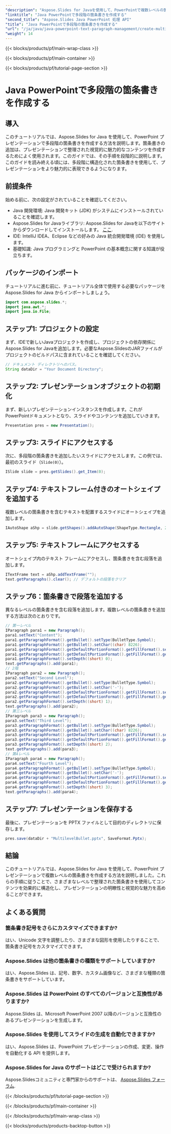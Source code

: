 ```yaml
---
"description": "Aspose.Slides for Javaを使用して、PowerPointで複数レベルの箇条書きを作成する方法を学びます。コード例とFAQを含むステップバイステップガイドです。"
"linktitle": "Java PowerPointで多段階の箇条書きを作成する"
"second_title": "Aspose.Slides Java PowerPoint 処理 API"
"title": "Java PowerPointで多段階の箇条書きを作成する"
"url": "/ja/java/java-powerpoint-text-paragraph-management/create-multilevel-bullets-java-powerpoint/"
"weight": 14
---
```


{{< blocks/products/pf/main-wrap-class >}}

{{< blocks/products/pf/main-container >}}

{{< blocks/products/pf/tutorial-page-section >}}

# Java PowerPointで多段階の箇条書きを作成する

## 導入
このチュートリアルでは、Aspose.Slides for Java を使用して、PowerPoint プレゼンテーションで多段階の箇条書きを作成する方法を説明します。箇条書きの追加は、プレゼンテーションで整理された視覚的に魅力的なコンテンツを作成するためによく使用されます。このガイドでは、その手順を段階的に説明します。このガイドを読み終える頃には、多段階に構造化された箇条書きを使用して、プレゼンテーションをより魅力的に表現できるようになります。
## 前提条件
始める前に、次の設定がされていることを確認してください。
- Java 開発環境: Java 開発キット (JDK) がシステムにインストールされていることを確認します。
- Aspose.Slides for Javaライブラリ: Aspose.Slides for Javaを以下のサイトからダウンロードしてインストールします。 [ここ](https://releases。aspose.com/slides/java/).
- IDE: IntelliJ IDEA、Eclipse などの好みの Java 統合開発環境 (IDE) を使用します。
- 基礎知識: Java プログラミングと PowerPoint の基本概念に関する知識が役立ちます。

## パッケージのインポート
チュートリアルに進む前に、チュートリアル全体で使用する必要なパッケージを Aspose.Slides for Java からインポートしましょう。
```java
import com.aspose.slides.*;
import java.awt.*;
import java.io.File;
```
## ステップ1: プロジェクトの設定
まず、IDEで新しいJavaプロジェクトを作成し、プロジェクトの依存関係にAspose.Slides for Javaを追加します。必要なAspose.SlidesのJARファイルがプロジェクトのビルドパスに含まれていることを確認してください。
```java
// ドキュメント ディレクトリへのパス。
String dataDir = "Your Document Directory";
```
## ステップ2: プレゼンテーションオブジェクトの初期化
まず、新しいプレゼンテーションインスタンスを作成します。これがPowerPointドキュメントとなり、スライドやコンテンツを追加していきます。
```java
Presentation pres = new Presentation();
```
## ステップ3: スライドにアクセスする
次に、多段階の箇条書きを追加したいスライドにアクセスします。この例では、最初のスライド（`Slide(0)`）。
```java
ISlide slide = pres.getSlides().get_Item(0);
```
## ステップ4: テキストフレーム付きのオートシェイプを追加する
複数レベルの箇条書きを含むテキストを配置するスライドにオートシェイプを追加します。
```java
IAutoShape aShp = slide.getShapes().addAutoShape(ShapeType.Rectangle, 200, 200, 400, 200);
```
## ステップ5: テキストフレームにアクセスする
オートシェイプ内のテキスト フレームにアクセスし、箇条書きを含む段落を追加します。
```java
ITextFrame text = aShp.addTextFrame("");
text.getParagraphs().clear(); // デフォルトの段落をクリア
```
## ステップ6：箇条書きで段落を追加する
異なるレベルの箇条書きを含む段落を追加します。複数レベルの箇条書きを追加する方法は次のとおりです。
```java
// 第一レベル
IParagraph para1 = new Paragraph();
para1.setText("Content");
para1.getParagraphFormat().getBullet().setType(BulletType.Symbol);
para1.getParagraphFormat().getBullet().setChar((char) 8226);
para1.getParagraphFormat().getDefaultPortionFormat().getFillFormat().setFillType(FillType.Solid);
para1.getParagraphFormat().getDefaultPortionFormat().getFillFormat().getSolidFillColor().setColor(Color.BLACK);
para1.getParagraphFormat().setDepth((short) 0);
text.getParagraphs().add(para1);
// 2階
IParagraph para2 = new Paragraph();
para2.setText("Second Level");
para2.getParagraphFormat().getBullet().setType(BulletType.Symbol);
para2.getParagraphFormat().getBullet().setChar('-');
para2.getParagraphFormat().getDefaultPortionFormat().getFillFormat().setFillType(FillType.Solid);
para2.getParagraphFormat().getDefaultPortionFormat().getFillFormat().getSolidFillColor().setColor(Color.BLACK);
para2.getParagraphFormat().setDepth((short) 1);
text.getParagraphs().add(para2);
// 第三レベル
IParagraph para3 = new Paragraph();
para3.setText("Third Level");
para3.getParagraphFormat().getBullet().setType(BulletType.Symbol);
para3.getParagraphFormat().getBullet().setChar((char) 8226);
para3.getParagraphFormat().getDefaultPortionFormat().getFillFormat().setFillType(FillType.Solid);
para3.getParagraphFormat().getDefaultPortionFormat().getFillFormat().getSolidFillColor().setColor(Color.BLACK);
para3.getParagraphFormat().setDepth((short) 2);
text.getParagraphs().add(para3);
// 第4レベル
IParagraph para4 = new Paragraph();
para4.setText("Fourth Level");
para4.getParagraphFormat().getBullet().setType(BulletType.Symbol);
para4.getParagraphFormat().getBullet().setChar('-');
para4.getParagraphFormat().getDefaultPortionFormat().getFillFormat().setFillType(FillType.Solid);
para4.getParagraphFormat().getDefaultPortionFormat().getFillFormat().getSolidFillColor().setColor(Color.BLACK);
para4.getParagraphFormat().setDepth((short) 3);
text.getParagraphs().add(para4);
```
## ステップ7: プレゼンテーションを保存する
最後に、プレゼンテーションを PPTX ファイルとして目的のディレクトリに保存します。
```java
pres.save(dataDir + "MultilevelBullet.pptx", SaveFormat.Pptx);
```

## 結論
このチュートリアルでは、Aspose.Slides for Java を使用して、PowerPoint プレゼンテーションで複数レベルの箇条書きを作成する方法を説明しました。これらの手順に従うことで、さまざまなレベルで整理された箇条書きを使用してコンテンツを効果的に構造化し、プレゼンテーションの明瞭性と視覚的な魅力を高めることができます。
## よくある質問
### 箇条書き記号をさらにカスタマイズできますか?
はい、Unicode 文字を調整したり、さまざまな図形を使用したりすることで、箇条書き記号をカスタマイズできます。
### Aspose.Slides は他の箇条書きの種類をサポートしていますか?
はい、Aspose.Slides は、記号、数字、カスタム画像など、さまざまな種類の箇条書きをサポートしています。
### Aspose.Slides は PowerPoint のすべてのバージョンと互換性がありますか?
Aspose.Slides は、Microsoft PowerPoint 2007 以降のバージョンと互換性のあるプレゼンテーションを生成します。
### Aspose.Slides を使用してスライドの生成を自動化できますか?
はい、Aspose.Slides は、PowerPoint プレゼンテーションの作成、変更、操作を自動化する API を提供します。
### Aspose.Slides for Java のサポートはどこで受けられますか?
Aspose.Slidesコミュニティと専門家からのサポートは、 [Aspose.Slides フォーラム](https://forum。aspose.com/c/slides/11).

{{< /blocks/products/pf/tutorial-page-section >}}

{{< /blocks/products/pf/main-container >}}

{{< /blocks/products/pf/main-wrap-class >}}

{{< blocks/products/products-backtop-button >}}